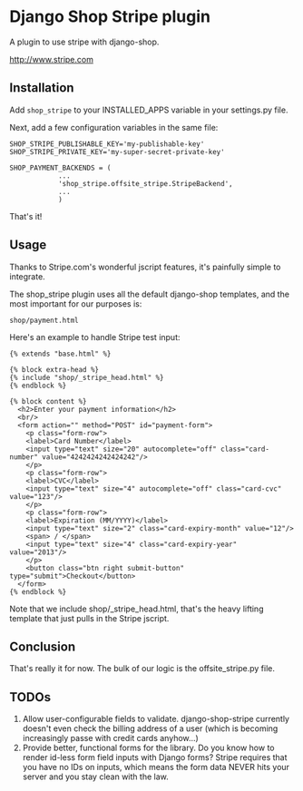 Django Shop Stripe plugin
============================

A plugin to use stripe with django-shop.

http://www.stripe.com

Installation
--------------

Add `shop_stripe` to your INSTALLED_APPS variable in your settings.py file.

Next, add a few configuration variables in the same file:

    SHOP_STRIPE_PUBLISHABLE_KEY='my-publishable-key'
    SHOP_STRIPE_PRIVATE_KEY='my-super-secret-private-key'
    
    SHOP_PAYMENT_BACKENDS = (
                ...
                'shop_stripe.offsite_stripe.StripeBackend',
                ...
                )

That's it!

Usage
-------

Thanks to Stripe.com's wonderful jscript features, it's painfully simple to integrate.

The shop_stripe plugin uses all the default django-shop templates, and the most important for our purposes is:

    shop/payment.html

Here's an example to handle Stripe test input:

    {% extends "base.html" %}
    
    {% block extra-head %}
    {% include "shop/_stripe_head.html" %}
    {% endblock %}
    
    {% block content %}
      <h2>Enter your payment information</h2>
      <br/>
      <form action="" method="POST" id="payment-form">
        <p class="form-row">
        <label>Card Number</label>
        <input type="text" size="20" autocomplete="off" class="card-number" value="4242424242424242"/>
        </p>
        <p class="form-row">
        <label>CVC</label>
        <input type="text" size="4" autocomplete="off" class="card-cvc" value="123"/>
        </p>
        <p class="form-row">
        <label>Expiration (MM/YYYY)</label>
        <input type="text" size="2" class="card-expiry-month" value="12"/>
        <span> / </span>
        <input type="text" size="4" class="card-expiry-year" value="2013"/>
        </p>
        <button class="btn right submit-button" type="submit">Checkout</button>
      </form>
    {% endblock %}

Note that we include shop/_stripe_head.html, that's the heavy lifting template that just pulls in the Stripe jscript.

Conclusion
-----------

That's really it for now. The bulk of our logic is the offsite_stripe.py file. 

TODOs
------

1. Allow user-configurable fields to validate. django-shop-stripe currently doesn't even check the billing address of a user (which is becoming increasingly passe with credit cards anyhow...)
2. Provide better, functional forms for the library. Do you know how to render id-less form field inputs with Django forms? Stripe requires that you have no IDs on inputs, which means the form data NEVER hits your server and you stay clean with the law.

